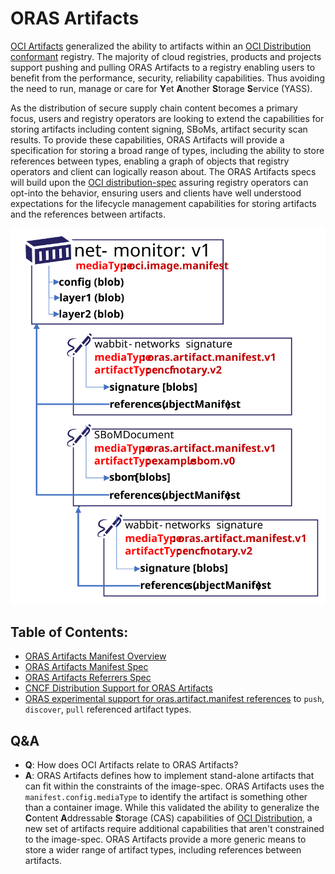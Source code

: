 # ORAS Artifacts

[OCI Artifacts][oci-artifacts] generalized the ability to artifacts within an [OCI Distribution conformant][oci-conformance] registry. The majority of cloud registries, products and projects support pushing and pulling ORAS Artifacts to a registry enabling users to benefit from the performance, security, reliability capabilities. Thus avoiding the need to run, manage or care for **Y**et **A**nother **S**torage **S**ervice (YASS).

As the distribution of secure supply chain content becomes a primary focus, users and registry operators are looking to extend the capabilities for storing artifacts including content signing, SBoMs, artifact security scan results. To provide these capabilities, ORAS Artifacts will provide a specification for storing a broad range of types, including the ability to store references between types, enabling a graph of objects that registry operators and client can logically reason about. The ORAS Artifacts specs will build upon the [OCI distribution-spec][oci-distribution] assuring registry operators can opt-into the behavior, ensuring users and clients have well understood expectations for the lifecycle management capabilities for storing artifacts and the references between artifacts.

![](media/net-monitor-graph.svg)

## Table of Contents:

- [ORAS Artifacts Manifest Overview][artifact-manifest]
- [ORAS Artifacts Manifest Spec][artifact-manifest-spec]
- [ORAS Artifacts Referrers Spec][artifact-referrers-spec]
- [CNCF Distribution Support for ORAS Artifacts][cncf-distribution-reftypes]
- [ORAS experimental support for oras.artifact.manifest references][oras-artifacts] to `push`, `discover`, `pull` referenced artifact types.

## Q&A

- **Q**: How does OCI Artifacts relate to ORAS Artifacts?
- **A**: ORAS Artifacts defines how to implement stand-alone artifacts that can fit within the constraints of the image-spec. ORAS Artifacts uses the `manifest.config.mediaType` to identify the artifact is something other than a container image. While this validated the ability to generalize the **C**ontent **A**ddressable **S**torage (CAS) capabilities of [OCI Distribution][oci-distribution], a new set of artifacts require additional capabilities that aren't constrained to the image-spec. ORAS Artifacts provide a more generic means to store a wider range of artifact types, including references between artifacts.

[oci-artifacts]:              https://github.com/opencontainers/artifacts
[oci-conformance]:            https://github.com/opencontainers/oci-conformance/tree/main/distribution-spec
[oci-distribution]:           https://github.com/opencontainers/distribution-spec
[cncf-distribution-reftypes]: https://github.com/notaryproject/distribution/blob/reference-types/docs/reference-types.md
[artifact-manifest]:          ./artifact-manifest.md
[artifact-manifest-spec]:     ./artifact-reftype-spec.md
[artifact-referrers-spec]:    ./manifest-referrers-api.md
[oras-artifacts]:             https://github.com/deislabs/oras/blob/prototype-2/docs/artifact-manifest.md